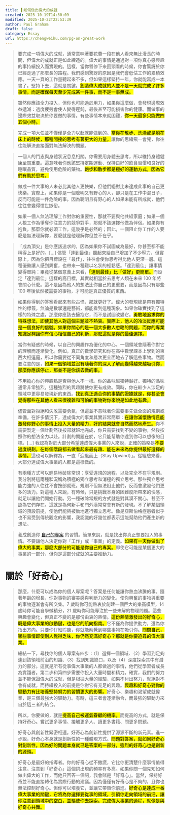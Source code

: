 ```yaml
---
title: ▍如何做出偉大的成就
created: 2025-10-19T14:50:09
modified: 2025-10-22T22:53:39
author: Paul Graham
draft: false
category: Essay
url: https://chengweihu.com/pg-on-great-work
---
```


> 要完成一項偉大的成就，通常意味著要花費一段在他人看來無比漫長的時間，但偉大的成就正是如此締造的。偉大的事情是通過對一項你真心感興趣的事持續投入而實現的。這樣，當你暫停下來回頭看的時候，你會驚訝於你已經走過了那麼長的路程。我們感到驚訝的原因是我們會低估工作的累積效應。一天一頁的工作量聽起來不多，但如果這樣堅持一年，你就能寫成一本書了。堅持下去，這就是關鍵。<mark>創造偉大成就的人並不是一天就完成了許多事情，而是確保每天至少完成某一件事，而不是一事無成。</mark>

> 雖然你應該全力投入，但你也可能過於用力，如果你這麼做，會發現邊際效益遞減：過度疲勞會使人變得遲鈍，最後甚至可能損害你的健康。而做事的邊際效益取決於你要做的事情。有些事情本來就困難，<mark>你一天最多只能做四五個小時。</mark>

> 完成一項大任並不僅僅是全力以赴就能做到的。<mark>當你在散步、洗澡或是躺在床上的時候，那種間接的思考有著更大的力量。</mark>讓你的思緒飛一會兒，你往往能解決直接面對無法解決的問題。

> 一個人的鬥志與身體狀況息息相關。你需要用身體去思考，所以維持身體健康至關重要。這意味著你應該堅持定期運動、保持良好的飲食習慣和良好的睡眠品質，避免使用危險的藥物。<mark>跑步和散步都是極好的運動方式，因為它們有助於思考。</mark>

> 做成一件大事的人未必比其他人更快樂，但他們絕對比未達成此事的自己更快樂。實際上，如果你是一個聰明又有野心的人，卻只是在工作中混日子，反而可能是一件危險的事。因為聰明且有野心的人如果未能有所成就，他們往往會變得憤世嫉俗。

> 如果一個人無法理解工作對你的重要性，那就不要與他共組家庭；如果一個人視工作為爭奪你注意力的競爭對手，那就不該選擇他做為伴侶。如果你有抱負，那麼你就必須工作，這幾乎是必然的；因此，一個阻止你工作的人要麼是無法理解你，要麼就是他理解你但並不在乎。

> 「成為頂尖」是你應該追求的，因為如果你不試圖成為最好，你甚至都不能稱得上是好的。[…] 儘管「達到最佳」聽起來給自己增加了不少壓力，但實際上，因為你把目標設在「最佳」，往往會使你思考得比他人更深一層。這種優勢讓人感到興奮，也帶來一種難以名狀的輕鬆感。「達到最佳」讓事情變得單純：畢竟從某個意義上來看，<mark>「達到最佳」比「做好」更簡單。</mark>而設定「達到最佳」這樣的高目標，其實就相當於去思考人類在未來 100 年將會關心什麼。這不是因為他人的想法比你自己的更重要，而是因為只有那些 100 年後依然被需要的事物，才可能是真正優質的東西。

> 如果你得到的答案看起來有些古怪，那就更好了。偉大的發現總是帶有獨特性的標籤。無論是數學還是藝術，都能看到這種現象。如果你確實找到了這樣的特殊之處，那麼你應該去擁抱它，而不是試圖改變它。<mark>勇敢地追求你的特殊想法，即使其他人對這個主題並不熱衷。實際上，他人的冷淡反應可能是一個良好的信號。如果你關心的是一個大多數人忽略的問題，而你的專業知識足夠讓你有信心相信自己的判斷，那麼這就是你的最佳選擇。</mark>

> 當你有疑惑的時候，以自己的興趣作為優化的中心。一個領域會隨著你對它的理解而逐漸變化。例如，真正的數學研究和你在高中數學課本上學到的東西大相逕庭，所以你需要從不同角度和層次更全面地去了解這些事物。然而要注意的是，<mark>如果一個領域並沒有隨著你的深入了解而變得越來越吸引你，那麼你應該停止，那並不是你該去做的事。</mark>

> 不用擔心你的興趣點是否與他人不一樣。你的品味越獨特越好。獨特的品味通常非常強烈，這種強烈的興趣將使你更有成效。同時，你在較少人涉足的領域中更容易發現新的東西。<mark>找到真正適合你的事情的證據就是，你甚至會覺得那些在其他人看來很複雜和可怕的事物對你來說是如此地有趣。</mark>

> 儘管面對拒絕和失敗需要勇氣，但這並不意味著你需要事先做全面的規劃或準備。在許多情況下，達成偉大的事業其實非常簡單：<mark>在讓你滿懷熱情且能激發你野心的事情上投入大量的精力，好的結果就會自然而然地產生。</mark>你不需要製定一個計劃然後按部就班地完成，你只需要找到不變的事物，然後按照你的想法全力以赴。計劃的問題在於，它只能幫助你達到你可以想像的目標。[…] 我認為對於大部分希望達成偉大事業的人來說，正確的策略是<mark>不要過度規劃。在每個階段都去做看起來最有趣、能在未來為你提供最好選擇的事情。</mark>這也可以解釋為，一直「迎風而上（Stay Upwind）」。從經驗來看，大部分達成偉大事業的人都是這樣做的。

> 有兩種方式可以輕易地破除常規：享受違規的過程，以及完全不在乎規則。我分別將這兩種狀況稱為積極的獨立思考和消極的獨立思考。那些獨立思考能力強的人往往不會按部就班。規則不但無法阻止他們，反而會激發他們更多的活力。對這種人來說，有時候，只是挑戰本身的困難度所帶來的快感，就足以讓他們開始行動。另一種破除常規的方式就是對其漠不關心，甚至不認為它們存在。這就是為何新手和門外漢常常會有新的發現。不了解某個領域的預設前提，使他們能夠被動地進行獨立思考。像是亞斯伯格症患者似乎也不易受到傳統觀念的影響，我認識的好幾位都表示這能幫助他們產生新的想法。

> 養成創造你 [自己的專案](http://www.paulgraham.com/own.html) 的習慣。簡單來說，就是找出你真正想要投入的事情。不要讓他人決定你對「工作」或「事業」的定義。<mark>如果有一天你做出了偉大的事業，那麼大部分的可能是你自己的專案。</mark>即使它可能是某個更大的事業的一部分，但你是這部分成就的主要推動力。

# 關於「好奇心」

> 那麼，什麼可以成為你的個人專案呢？答案是任何能讓你熱血沸騰的事。隨著年齡的增長，你對事物的審美感與判斷力的變化，使你興奮的事物與重要的事物逐漸會有所交集。7 歲時你可能熱衷於創建一個巨大的樂高模型，14 歲時你可能自學微積分，21 歲時你可能專注於一些未解的物理問題。這些興趣會變化，但真正不變的是那份由衷的熱情。<mark>這份熱情激發出的好奇心，既是偉大事業的啟動鍵，也是它的航向指南。</mark>它不僅為你提供動力，還為你指出方向。只要你仔細聆聽，你就能察覺到哪些事物在吸引你。<mark>問問自己，哪些事情即使別人覺得乏味，你仍然充滿好奇心？那就是你要追尋的偉大事業。</mark>

> 總結一下，尋找你的個人專案有四步：（1）選擇一個領域、（2）學習到足夠達到該領域前沿的知識、（3）找到知識缺口，以及（4）深度探索其中有潛力的部分。這就是所有從事偉大事業的人都做過的事情，他們從學習者成長為實踐者。第二步和第四步需要你投入大量時間和精力。確實，我們的努力並不能保證偉大的成就，但是根據大量的經驗，如果不付出努力，就絕對不會有成就。而持續投入的前提是你對它有充足的興趣。<mark>興趣和好奇心對你的驅動力有比培養堅持努力的習慣更大的影響。</mark>好奇心、樂趣和渴望成就偉業，是三個最強大的驅動力。有時，這三者會逐漸融合，而最強的驅動力來自於這三者的結合。

> 所以，你要做的，就是<mark>提高自己被運氣眷顧的機率。</mark>而提高的方式，就是保持好奇心。嘗試更多事情、接觸更多人、讀更多書籍、問更多問題。

> 好奇心與創新性緊密相連。好奇心為創新性提供了源源不斷的新元素。進一步說，好奇心本身就是創新性的一種體現方式。<mark>問題對答案，就如同好奇心對創新性，因為好的問題本身就已是答案的一部分，強烈的好奇心也是創新的源頭。</mark>

> 好奇心是最好的指導者。你的好奇心從不撒謊，它比你更清楚什麼事情值得注意。注意到「好奇心」這個詞出現的頻率有多高。如果你問一個先知如何做出偉大的工作，而他只回答一個詞，我會賭是「好奇心」。當然，保持好奇並不能直接轉化為實際行動的建議。因為僅僅有好奇心是不夠的，且你也無法控制好奇心。但你可以培養它，並讓它帶領你前進。<mark>好奇心是達成一番偉大事業的關鍵，它將為你選擇要從事的領域，引領你走向領域的前沿，讓你注意到領域中的空白，並驅使你去探索。完成偉大事業的過程，就像是與好奇心共舞。</mark>
